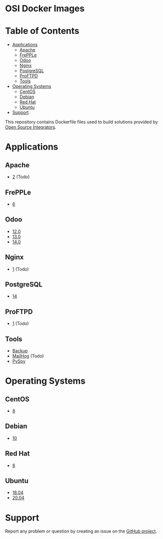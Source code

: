 # OSI Docker Images

# Table of Contents
* [Applications](https://github.com/ursais/docker#Applications)
  * [Apache](https://github.com/ursais/docker#Apache)
  * [FrePPLe](https://github.com/ursais/docker#FrePPLe)
  * [Odoo](https://github.com/ursais/docker#Odoo)
  * [Nginx](https://github.com/ursais/docker#Nginx)
  * [PostgreSQL](https://github.com/ursais/docker#PostgreSQL)
  * [ProFTPD](https://github.com/ursais/docker#ProFTPD)
  * [Tools](https://github.com/ursais/docker#Tools)
* [Operating Systems](https://github.com/ursais/docker#Operating-Systems)
  * [CentOS](https://github.com/ursais/docker#CentOS)
  * [Debian](https://github.com/ursais/docker#Debian)
  * [Red Hat](https://github.com/ursais/docker#Red-Hat)
  * [Ubuntu](https://github.com/ursais/docker#Ubuntu)
* [Support](https://github.com/ursais/docker#Support)

This repository contains Dockerfile files used to build solutions provided by
[Open Source Integrators](https://www.opensourceintegrators.com).


# Applications

## Apache

* [2](https://github.com/ursais/docker/blob/master/apache/2/Dockerfile) (Todo)

## FrePPLe

* [6](https://github.com/ursais/docker/blob/master/frepple/6/Dockerfile)

## Odoo

* [12.0](https://github.com/ursais/docker/blob/master/odoo/12.0/Dockerfile)
* [13.0](https://github.com/ursais/docker/blob/master/odoo/13.0/Dockerfile)
* [14.0](https://github.com/ursais/docker/blob/master/odoo/14.0/Dockerfile)

## Nginx

* [1](https://github.com/ursais/docker/blob/master/nginx/1/Dockerfile) (Todo)

## PostgreSQL

* [14](https://github.com/ursais/docker/blob/master/postgresql/Dockerfile)

## ProFTPD

* [1](https://github.com/ursais/docker/blob/master/proftpd/1/Dockerfile) (Todo)

## Tools

* [Backup](https://github.com/ursais/docker/blob/master/backup/Dockerfile)
* [MailHog](https://github.com/ursais/docker/blob/master/mailhog/Dockerfile) (Todo)
* [PySpy]((https://github.com/ursais/docker/blob/master/pyspy/Dockerfile))

# Operating Systems

## CentOS

* [8](https://github.com/ursais/docker/blob/master/centos/8/Dockerfile)

## Debian

* [10](https://github.com/ursais/docker/blob/master/debian/10/Dockerfile)

## Red Hat

* [8](https://github.com/ursais/docker/blob/master/redhat/8/Dockerfile)

## Ubuntu

* [18.04](https://github.com/ursais/docker/blob/master/ubuntu/18.04/Dockerfile)
* [20.04](https://github.com/ursais/docker/blob/master/ubuntu/20.04/Dockerfile)

# Support

Report any problem or question by creating an issue on the
[GitHub project](https://github.com/ursais/docker/issues).
